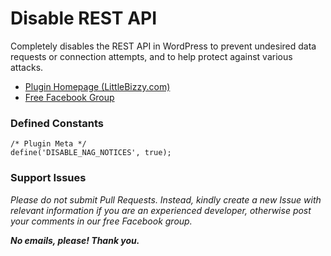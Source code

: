 # Disable REST API

Completely disables the REST API in WordPress to prevent undesired data requests or connection attempts, and to help protect against various attacks. 

* [Plugin Homepage (LittleBizzy.com)](https://www.littlebizzy.com/plugins/disable-rest-api)
* [Free Facebook Group](https://www.facebook.com/groups/littlebizzy/)

### Defined Constants

    /* Plugin Meta */
    define('DISABLE_NAG_NOTICES', true);

### Support Issues

*Please do not submit Pull Requests. Instead, kindly create a new Issue with relevant information if you are an experienced developer, otherwise post your comments in our free Facebook group.*

***No emails, please! Thank you.***

